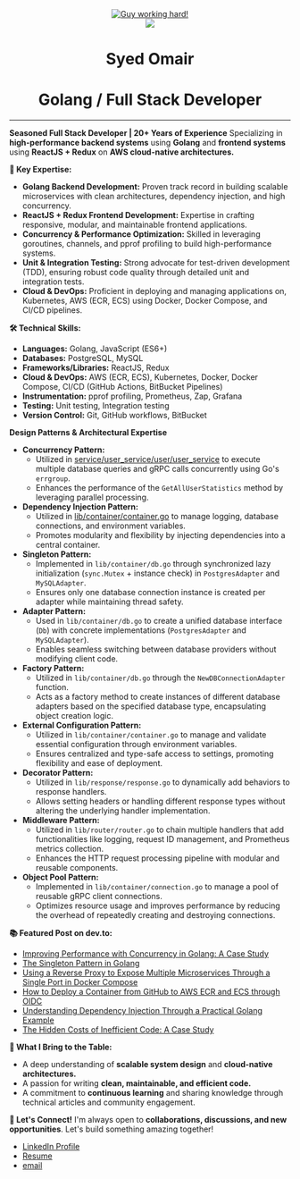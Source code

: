  <div align="center" style="border:none;">
    <a href="https://syedomair.github.io" target="_blank"><img alt="Guy working hard!" src="https://raw.github.com/syedomair/syedomair/master/images/githubOverview.png"></a>
    <br>
    <img align="center" src="https://visitor-badge.laobi.icu/badge?page_id=syedomair.syedomair" />
</div>
<h1 align="center" style="border: none;">Syed Omair</h1>
<h1 align="center" style="border: none;">Golang / Full Stack Developer</h1>
<hr>
<be>

<!--
👋 Hi, I'm Syed Omair, a passionate Full Stack Developer with over two decades of experience in building scalable and efficient applications. I specialize in backend development with Golang, crafting high-performance microservices, and leveraging modern cloud-native architectures.

🚀 What I Do:<br/>
✅ Golang Expertise – Implementing clean architectures with dependency injection.<br/>
✅ High-Performance Concurrency – Utilizing goroutines and channels for efficient parallel processing.<br/>
✅ Robust Backend Development – Building APIs with chi, structured logging with zap, and seamless database interactions with GORM & PostgreSQL.<br/>
✅ Cloud & DevOps – Writing optimized Dockerfiles, deploying applications to AWS, and maintaining CI/CD pipelines.<br/>
✅ Testing & Debugging – Writing unit & integration tests, optimizing performance with pprof, and ensuring code quality.<br/>
✅ Version Control & Collaboration – Following best practices with GitHub workflows, pull requests, and structured release management.<br/>

📌 I’m always excited to learn new tools and tackle challenging problems. Let’s connect and build something amazing!
-->

**Seasoned Full Stack Developer | 20+ Years of Experience**
Specializing in **high-performance backend systems** using **Golang** and **frontend systems** using **ReactJS + Redux** on **AWS cloud-native architectures.**


**🚀 Key Expertise:**
* **Golang Backend Development:** Proven track record in building scalable microservices with clean architectures, dependency injection, and high concurrency.
* **ReactJS + Redux Frontend Development:** Expertise in crafting responsive, modular, and maintainable frontend applications.
* **Concurrency & Performance Optimization:** Skilled in leveraging goroutines, channels, and pprof profiling to build high-performance systems.
* **Unit & Integration Testing:** Strong advocate for test-driven development (TDD), ensuring robust code quality through detailed unit and integration tests.
* **Cloud & DevOps:** Proficient in deploying and managing applications on, Kubernetes, AWS (ECR, ECS) using Docker, Docker Compose, and CI/CD pipelines.

**🛠️ Technical Skills:**
* **Languages:** Golang, JavaScript (ES6+) 
* **Databases:** PostgreSQL, MySQL
* **Frameworks/Libraries:** ReactJS, Redux
* **Cloud & DevOps:** AWS (ECR, ECS), Kubernetes, Docker, Docker Compose, CI/CD (GitHub Actions, BitBucket Pipelines)
* **Instrumentation:** pprof profiling, Prometheus, Zap, Grafana 
* **Testing:** Unit testing, Integration testing
* **Version Control:** Git, GitHub workflows, BitBucket

**Design Patterns & Architectural Expertise**
* **Concurrency Pattern:**
    * Utilized in [service/user_service/user/user_service](https://github.com/syedomair/backend-microservices/blob/main/service/user_service/user/user_serivce.go) to execute multiple database queries and gRPC calls concurrently using Go's `errgroup`.
    * Enhances the performance of the `GetAllUserStatistics` method by leveraging parallel processing.
* **Dependency Injection Pattern:**
    * Utilized in [lib/container/container.go](https://github.com/syedomair/backend-microservices/blob/main/lib/container/container.go) to manage logging, database connections, and environment variables.
    * Promotes modularity and flexibility by injecting dependencies into a central container.
* **Singleton Pattern:**
    * Implemented in `lib/container/db.go` through synchronized lazy initialization (`sync.Mutex` + instance check) in `PostgresAdapter` and `MySQLAdapter`.
    * Ensures only one database connection instance is created per adapter while maintaining thread safety.
* **Adapter Pattern:**
    * Used in `lib/container/db.go` to create a unified database interface (`Db`) with concrete implementations (`PostgresAdapter` and `MySQLAdapter`).
    * Enables seamless switching between database providers without modifying client code.
* **Factory Pattern:**
    * Utilized in `lib/container/db.go` through the `NewDBConnectionAdapter` function.
    * Acts as a factory method to create instances of different database adapters based on the specified database type, encapsulating object creation logic.
* **External Configuration Pattern:**
    * Utilized in `lib/container/container.go` to manage and validate essential configuration through environment variables.
    * Ensures centralized and type-safe access to settings, promoting flexibility and ease of deployment.
* **Decorator Pattern:**
    * Utilized in `lib/response/response.go` to dynamically add behaviors to response handlers.
    * Allows setting headers or handling different response types without altering the underlying handler implementation.
* **Middleware Pattern:**
    * Utilized in `lib/router/router.go` to chain multiple handlers that add functionalities like logging, request ID management, and Prometheus metrics collection.
    * Enhances the HTTP request processing pipeline with modular and reusable components.
* **Object Pool Pattern:**
    * Implemented in `lib/container/connection.go` to manage a pool of reusable gRPC client connections.
    * Optimizes resource usage and improves performance by reducing the overhead of repeatedly creating and destroying connections.

**📚 Featured Post on dev.to:**
* [Improving Performance with Concurrency in Golang: A Case Study](https://dev.to/syed_omair/improving-performance-with-concurrency-in-golang-a-case-study-3dip)
* [The Singleton Pattern in Golang](https://dev.to/syed_omair/the-singleton-pattern-in-golang-29lp)
* [Using a Reverse Proxy to Expose Multiple Microservices Through a Single Port in Docker Compose](https://dev.to/syed_omair/using-a-reverse-proxy-to-expose-multiple-microservices-through-a-single-port-in-docker-compose-4h9e)
* [How to Deploy a Container from GitHub to AWS ECR and ECS through OIDC](https://dev.to/syed_omair/how-to-deploy-a-container-from-github-to-aws-ecr-through-oidc-2ma5)
* [Understanding Dependency Injection Through a Practical Golang Example](https://dev.to/syed_omair/understanding-dependency-injection-through-a-practical-golang-example-4b3k)
* [The Hidden Costs of Inefficient Code: A Case Study](https://dev.to/syed_omair/the-hidden-costs-of-inefficient-code-a-case-study-4ka9)


**🌟 What I Bring to the Table:**
* A deep understanding of **scalable system design** and **cloud-native architectures.**
* A passion for writing **clean, maintainable, and efficient code.**
* A commitment to **continuous learning** and sharing knowledge through technical articles and community engagement.

**🤝 Let's Connect!**
I'm always open to **collaborations, discussions, and new opportunities**. Let's build something amazing together!


* [LinkedIn Profile](https://www.linkedin.com/in/syed-omair/)
* [Resume](https://syedomair.github.io/)
* [email](mailto:omair@cogentproc.com)



<!--
**syedomair/syedomair** is a ✨ _special_ ✨ repository because its `README.md` (this file) appears on your GitHub profile.

Here are some ideas to get you started:

- 🔭 I’m currently working on ...
- 🌱 I’m currently learning ...
- 👯 I’m looking to collaborate on ...
- 🤔 I’m looking for help with ...
- 💬 Ask me about ...
- 📫 How to reach me: ...
- 😄 Pronouns: ...
- ⚡ Fun fact: ...
-->
